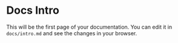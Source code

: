 # Docs Intro

This will be the first page of your documentation. You can edit it in `docs/intro.md` and see the changes in your browser.
